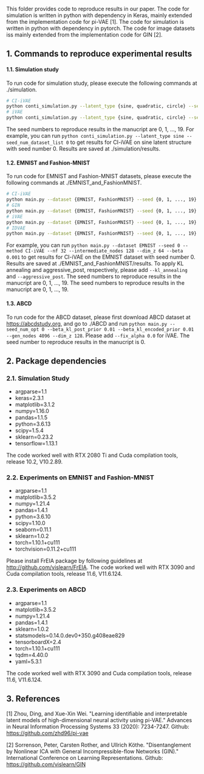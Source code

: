 This folder provides code to reproduce results in our paper. The code for simulation is written in python with dependency in Keras, mainly extended from the implementation code for pi-VAE [1]. The code for simulation is written in python with dependency in pytorch. The code for image datasets iss mainly extended from the implementation code for GIN [2].

## 1. Commands to reproduce experimental results
#### 1.1. Simulation study
To run code for simulation study, please execute the following commands at ./simulation.
```bash
# CI-iVAE
python conti_simulation.py --latent_type {sine, quadratic, circle} --seed_num_dataset_list {0, 1, ..., 19}
# iVAE
python conti_simulation.py --latent_type {sine, quadratic, circle} --seed_num_dataset_list {0, 1, ..., 19} --fix_alpha 0.0
```
The seed numbers to reproduce results in the manucript are 0, 1, ..., 19. For example, you can run ``python conti_simulation.py --latent_type sine --seed_num_dataset_list 0`` to get results for CI-iVAE on sine latent structure with seed number 0. Results are saved at ./simulation/results.

#### 1.2. EMNIST and Fashion-MNIST
To run code for EMNIST and Fashion-MNIST datasets, please execute the following commands at ./EMNIST_and_FashionMNIST.
```bash
# CI-iVAE
python main.py --dataset {EMNIST, FashionMNIST} --seed {0, 1, ..., 19} --method CI-iVAE --nf 32 --intermediate_nodes 128 --dim_z 64 --beta 0.001
# GIN
python main.py --dataset {EMNIST, FashionMNIST} --seed {0, 1, ..., 19} --method GIN
# iVAE
python main.py --dataset {EMNIST, FashionMNIST} --seed {0, 1, ..., 19} --method iVAE --nf 32 --intermediate_nodes 128 --dim_z 64 --beta 0.001
# IDVAE
python main.py --dataset {EMNIST, FashionMNIST} --seed {0, 1, ..., 19} --method IDVAE --nf 32 --intermediate_nodes 128 --dim_z 64 --beta 0.001
```
For example, you can run ``python main.py --dataset EMNIST --seed 0 --method CI-iVAE --nf 32 --intermediate_nodes 128 --dim_z 64 --beta 0.001`` to get results for CI-iVAE on the EMNIST dataset with seed number 0. Results are saved at ./EMNIST_and_FashionMNIST/results. To apply KL annealing and aggressive_post, respectively, please add ``--kl_annealing`` and ``--aggressive_post``. The seed numbers to reproduce results in the manucript are 0, 1, ..., 19. The seed numbers to reproduce results in the manucript are 0, 1, ..., 19.

#### 1.3. ABCD
To run code for the ABCD dataset, please first download ABCD dataset at https://abcdstudy.org, and go to ./ABCD and run ``python main.py --seed_num_opt 0 --beta_kl_post_prior 0.01 --beta_kl_encoded_prior 0.01 --gen_nodes 4096 --dim_z 128``. Please add ``--fix_alpha 0.0`` for iVAE. The seed number to reproduce results in the manucript is 0.

## 2. Package dependencies
### 2.1. Simulation Study
- argparse=1.1
- keras=2.3.1
- matplotlib=3.1.2
- numpy=1.16.0
- pandas=1.1.5
- python=3.6.13
- scipy=1.5.4
- sklearn=0.23.2
- tensorflow=1.13.1

The code worked well with RTX 2080 Ti and Cuda compilation tools, release 10.2, V10.2.89.

### 2.2. Experiments on EMNIST and Fashion-MNIST
- argparse=1.1
- matplotlib=3.5.2
- numpy=1.21.4
- pandas=1.4.1
- python=3.6.10
- scipy=1.10.0
- seaborn=0.11.1
- sklearn=1.0.2
- torch=1.10.1+cu111
- torchvision=0.11.2+cu111

Please install FrEIA package by following guidelines at http://github.com/vislearn/FrEIA. The code worked well with RTX 3090 and Cuda compilation tools, release 11.6, V11.6.124.

### 2.3. Experiments on ABCD
- argparse=1.1
- matplotlib=3.5.2
- numpy=1.21.4
- pandas=1.4.1
- sklearn=1.0.2
- statsmodels=0.14.0.dev0+350.g408eae829
- tensorboardX=2.4
- torch=1.10.1+cu111
- tqdm=4.40.0
- yaml=5.3.1

The code worked well with RTX 3090 and Cuda compilation tools, release 11.6, V11.6.124.

## 3. References
[1] Zhou, Ding, and Xue-Xin Wei. "Learning identifiable and interpretable latent models of high-dimensional neural activity using pi-VAE." Advances in Neural Information Processing Systems 33 (2020): 7234-7247. Github: https://github.com/zhd96/pi-vae

[2] Sorrenson, Peter, Carsten Rother, and Ullrich Köthe. "Disentanglement by Nonlinear ICA with General Incompressible-flow Networks (GIN)." International Conference on Learning Representations. Github: https://github.com/vislearn/GIN
